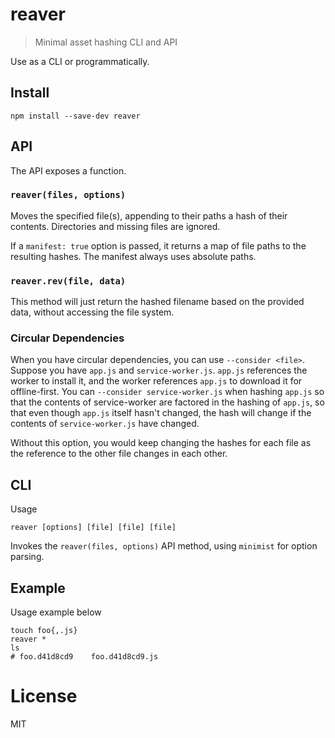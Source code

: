 # reaver

> Minimal asset hashing CLI and API

Use as a CLI or programmatically.

## Install

```shell
npm install --save-dev reaver
```

## API

The API exposes a function.

### `reaver(files, options)`

Moves the specified file(s), appending to their paths a hash of their contents. Directories and missing files are ignored.

If a `manifest: true` option is passed, it returns a map of file paths to the resulting hashes. The manifest always uses absolute paths.

### `reaver.rev(file, data)`

This method will just return the hashed filename based on the provided data, without accessing the file system.

### Circular Dependencies

When you have circular dependencies, you can use `--consider <file>`. Suppose you have `app.js` and `service-worker.js`. `app.js` references the worker to install it, and the worker references `app.js` to download it for offline-first. You can `--consider service-worker.js` when hashing `app.js` so that the contents of service-worker are factored in the hashing of `app.js`, so that even though `app.js` itself hasn't changed, the hash will change if the contents of `service-worker.js` have changed.

Without this option, you would keep changing the hashes for each file as the reference to the other file changes in each other.

## CLI

Usage

```shell
reaver [options] [file] [file] [file]
```

Invokes the `reaver(files, options)` API method, using `minimist` for option parsing.


## Example

Usage example below

```shell
touch foo{,.js}
reaver *
ls
# foo.d41d8cd9    foo.d41d8cd9.js
```

# License

MIT
